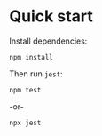 # Quick start

Install dependencies:
```shell
npm install
```

Then run `jest`:
```
npm test
```

-or-

```
npx jest
```
